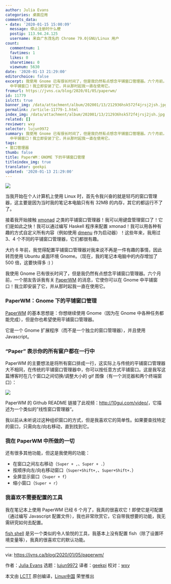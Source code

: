 ```yaml
---
author: Julia Evans
categories: 桌面应用
comments_data:
- date: '2020-01-15 15:00:09'
  message: 停止注册时什么梗
  postip: 113.94.24.125
  username: 来自广东茂名的 Chrome 79.0|GNU/Linux 用户
count:
  commentnum: 1
  favtimes: 1
  likes: 0
  sharetimes: 0
  viewnum: 5630
date: '2020-01-13 21:29:00'
editorchoice: false
excerpt: 我使用 Gnome 已有很长时间了，但是我仍然有点想念平铺窗口管理器。六个月前，一个朋友告诉我有关 PaperWM 的消息，它使你可以在 Gnome
  中平铺窗口！我立即安装了它，并从那时起我一直在使用它。
fromurl: https://jvns.ca/blog/2020/01/05/paperwm/
id: 11779
islctt: true
banner_img: /data/attachment/album/202001/13/212936hsk572f4jrsj2jsh.jpg
permalink: /article-11779-1.html
index_img: /data/attachment/album/202001/13/212936hsk572f4jrsj2jsh.jpg.thumb.jpg
related: []
reviewer: wxy
selector: lujun9972
summary: 我使用 Gnome 已有很长时间了，但是我仍然有点想念平铺窗口管理器。六个月前，一个朋友告诉我有关 PaperWM 的消息，它使你可以在 Gnome
  中平铺窗口！我立即安装了它，并从那时起我一直在使用它。
tags:
- 窗口管理器
thumb: false
title: PaperWM：GNOME 下的平铺窗口管理
titleindex_img: true
translator: geekpi
updated: '2020-01-13 21:29:00'
---
```


![](/data/attachment/album/202001/13/212936hsk572f4jrsj2jsh.jpg)


当我开始在个人计算机上使用 Linux 时，首先令我兴奋的就是轻巧的窗口管理器，这主要是因为当时我的笔记本电脑只有有 32MB 的内存，其它的都运行不了了。


接着我开始接触 [xmonad](https://xmonad.org/) 之类的平铺窗口管理器！我可以用键盘管理窗口了！它们是如此之快！我可以通过编写 Haskell 程序来配置 xmonad！我可以用各种有趣的方式自定义所有内容（例如使用 [dmenu](https://wiki.archlinux.org/index.php/Dmenu) 作为启动器）！这些年来，我用过 3、4 个不同的平铺窗口管理器，它们都很有趣。


大约 6 年前，我觉得配置平铺窗口管理器对我来说不再是一件有趣的事情，因此转而使用 Ubuntu 桌面环境 Gnome。（现在，我的笔记本电脑中的内存增加了 500 倍，这要快得多 :) ）


我使用 Gnome 已有很长时间了，但是我仍然有点想念平铺窗口管理器。六个月前，一个朋友告诉我有关 [PaperWM](https://github.com/paperwm/PaperWM) 的消息，它使你可以在 Gnome 中平铺窗口！我立即安装了它，并从那时起我一直在使用它。


### PaperWM：Gnome 下的平铺窗口管理


[PaperWM](https://github.com/paperwm/PaperWM) 的基本思想是：你想继续使用 Gnome（因为在 Gnome 中各种任务都能完成），但是你也希望使用平铺窗口管理器。


它是一个 Gnome 扩展程序（而不是一个独立的窗口管理器），并且使用 Javascript。


### “Paper” 表示你的所有窗户都在一行中


PaperWM 的主要想法是将所有窗口排成一行，这实际上与传统的平铺窗口管理器大不相同，在传统的平铺窗口管理器中，你可以按任意方式平铺窗口。这是我写这篇博客时在几个窗口之间切换/调整大小的 gif 图像（有一个浏览器和两个终端窗口）：


![](/data/attachment/album/202001/13/213028tt78epw18h258w12.gif)


PaperWM 的 Github README 链接了此视频：<http://10gui.com/video/>，它描述为一个类似的”线性窗口管理器“。


我以前从未听说过这种组织窗口的方式，但是我喜欢它的简单性。如果要查找特定的窗口，只需向左/向右移动，直到找到它。


### 我在 PaperWM 中所做的一切


还有很多其他功能，但这是我使用的功能：


* 在窗口之间左右移动（`Super + ,`、`Super + .`）
* 按顺序向左/向右移动窗口（`Super+Shift+,`、`Super+Shift+.`）
* 全屏显示窗口（`Super + f`）
* 缩小窗口（`Super + r`）


### 我喜欢不需要配置的工具


我在笔记本上使用 PaperWM 已经 6 个月了，我真的很喜欢它！即使它是可配置（通过编写 Javascript 配置文件），我也非常欣赏它，它自带我想要的功能，我无需研究如何去配置。


[fish shell](https://jvns.ca/blog/2017/04/23/the-fish-shell-is-awesome/) 是另一个类似的令人愉悦的工具，我基本上没有配置 fish（除了设置环境变量等），我真的很喜欢它的默认功能。




---


via: <https://jvns.ca/blog/2020/01/05/paperwm/>


作者：[Julia Evans](https://jvns.ca/) 选题：[lujun9972](https://github.com/lujun9972) 译者：[geekpi](https://github.com/geekpi) 校对：[wxy](https://github.com/wxy)


本文由 [LCTT](https://github.com/LCTT/TranslateProject) 原创编译，[Linux中国](https://linux.cn/) 荣誉推出